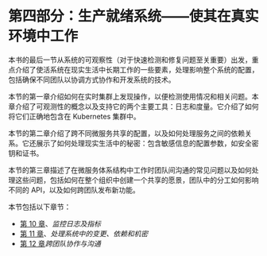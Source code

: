 # 第四部分：生产就绪系统——使其在真实环境中工作

本书的最后一节从系统的可观察性（对于快速检测和修复问题至关重要）出发，重点介绍了使活系统在现实生活中长期工作的一些要素，处理影响整个系统的配置，包括确保不同团队以协调方式协作和开发系统的技术。

本节的第一章介绍如何在实时集群上发现操作，以便检测使用情况和相关问题。本章介绍了可观测性的概念以及支持它的两个主要工具：日志和度量。它介绍了如何将它们正确地包含在 Kubernetes 集群中。

本节的第二章介绍了跨不同微服务共享的配置，以及如何处理服务之间的依赖关系。它还展示了如何处理现实生活中的秘密：包含敏感信息的配置参数，如安全密钥和证书。

本节的第三章描述了在微服务体系结构中工作时团队间沟通的常见问题以及如何处理这些问题，包括如何在整个组织中创建一个共享的愿景，团队中的分工如何影响不同的 API，以及如何跨团队发布新功能。

本节包括以下章节：

*   [第 10 章](10.html)、*监控日志及指标*
*   [第 11 章](11.html)、*处理系统中的变更、依赖和机密*
*   [第 12 章](12.html)*跨团队协作与沟通*